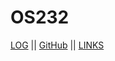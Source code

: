 # OS232

[LOG](https://github.com/ardhika23/os232/blob/main/TXT/mylog.txt) || [GitHub](https://github.com/ardhika23) || [LINKS](https://github.com/ardhika23/os232/blob/main/links.md)
